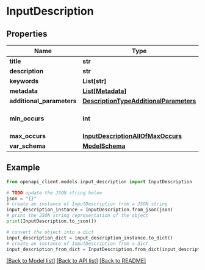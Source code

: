 # InputDescription


## Properties

Name | Type | Description | Notes
------------ | ------------- | ------------- | -------------
**title** | **str** |  | [optional] 
**description** | **str** |  | [optional] 
**keywords** | **List[str]** |  | [optional] 
**metadata** | [**List[Metadata]**](Metadata.md) |  | [optional] 
**additional_parameters** | [**DescriptionTypeAdditionalParameters**](DescriptionTypeAdditionalParameters.md) |  | [optional] 
**min_occurs** | **int** |  | [optional] [default to 1]
**max_occurs** | [**InputDescriptionAllOfMaxOccurs**](InputDescriptionAllOfMaxOccurs.md) |  | [optional] 
**var_schema** | [**ModelSchema**](ModelSchema.md) |  | 

## Example

```python
from openapi_client.models.input_description import InputDescription

# TODO update the JSON string below
json = "{}"
# create an instance of InputDescription from a JSON string
input_description_instance = InputDescription.from_json(json)
# print the JSON string representation of the object
print(InputDescription.to_json())

# convert the object into a dict
input_description_dict = input_description_instance.to_dict()
# create an instance of InputDescription from a dict
input_description_from_dict = InputDescription.from_dict(input_description_dict)
```
[[Back to Model list]](../README.md#documentation-for-models) [[Back to API list]](../README.md#documentation-for-api-endpoints) [[Back to README]](../README.md)


